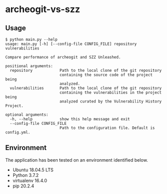 # archeogit-vs-szz

## Usage

```
$ python main.py --help
usage: main.py [-h] [--config-file CONFIG_FILE] repository vulnerabilities

Compare performance of archeogit and SZZ Unleashed.

positional arguments:
  repository            Path to the local clone of the git repository
                        containing the source code of the project being
                        analyzed.
  vulnerabilities       Path to the local clone of the git repository
                        containing the vulnerabilities in the project being
                        analyzed curated by the Vulnerability History Project.

optional arguments:
  -h, --help            show this help message and exit
  --config-file CONFIG_FILE
                        Path to the configuration file. Default is config.yml.
```

## Environment

The application has been tested on an environment identified below.

 * Ubuntu 18.04.5 LTS
 * Python 3.7.2
 * virtualenv 16.4.0
 * pip 20.2.4
